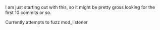 I am just starting out with this, so it might be pretty gross looking for the first 10 commits or so.

Currently attempts to fuzz mod_listener
